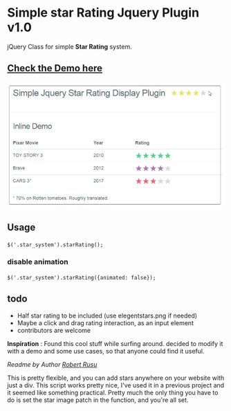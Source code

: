 Simple star Rating Jquery Plugin v1.0
============

jQuery Class for simple **Star Rating** system.

## [Check the Demo here](https://monsterbrain.github.io/Simple-Star-Rating-Jquery-Plugin/)

[![demo-preview-image](./demo/demo-preview.jpg)](https://monsterbrain.github.io/Simple-Star-Rating-Jquery-Plugin/)

## Usage
```$('.star_system').starRating();```

### disable animation
```$('.star_system').starRating({animated: false});```

## todo
- Half star rating to be included (use elegentstars.png if needed)
- Maybe a click and drag rating interaction, as an input element
- contributors are welcome

**Inspiration** : Found this cool stuff while surfing around. decided to modify it with
a demo and some use cases, so that anyone could find it useful.

*Readme by Author [Robert Rusu](https://github.com/rusuandreirobert)*

This is pretty flexible, and you can add stars anywhere on your website with just a div.
This script works pretty nice, I've used it in a previous project and it seemed like something practical.
Pretty much the only thing you have to do is set the star image patch in the function, and you're all set.
